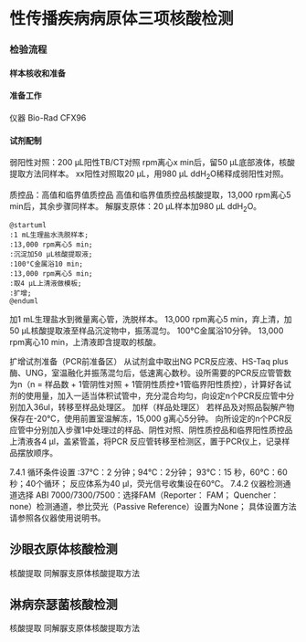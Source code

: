 # 性传播疾病病原体三项核酸检测
### 检验流程
#### 样本核收和准备

#### 准备工作
仪器
Bio-Rad CFX96

#### 试剂配制
弱阳性对照：200 μL阳性TB/CT对照 rpm离心x min后，留50 μL底部液体，核酸提取方法同样本。
xx阳性对照取20 μL，用980 μL ddH<sub>2</sub>O稀释成弱阳性对照。

质控品：高值和临界值质控品
高值和临界值质控品核酸提取，13,000 rpm离心5 min后，其余步骤同样本。
解脲支原体：20 μL样本加980 μL ddH<sub>2</sub>O。

```plantuml
@startuml
:1 mL生理盐水洗脱样本;
:13,000 rpm离心5 min;
:沉淀加50 μL核酸提取液;
:100°C金属浴10 min;
:13,000 rpm离心5 min;
:取4 μL上清液做模板;
:扩增;
@enduml
```


<procedure>
<step>加1 mL生理盐水到微量离心管，洗脱样本。</step>
<step>13,000 rpm离心5 min，弃上清，加50 μL核酸提取液至样品沉淀物中，振荡混匀。</step>
<step>100°C金属浴10分钟。</step>
<step>13,000 rpm离心10 min，上清液即含提取的核酸。</step>
<step></step>
<step></step>
<step></step>
<step></step>
</procedure>

扩增试剂准备（PCR前准备区）
从试剂盒中取出NG PCR反应液、HS-Taq plus酶、UNG，室温融化并振荡混匀后，低速离心数秒。设所需要的PCR反应管管数为n（n = 样品数 + 1管阴性对照 + 1管阴性质控+1管临界阳性质控），计算好各试剂的使用量，加入一适当体积试管中，充分混合均匀，向设定n个PCR反应管中分别加入36ul，转移至样品处理区。
加样（样品处理区） 
若样品及对照品裂解产物保存在-20℃，使用前置室温解冻，15,000 g离心5分钟。 
向所设定的n个PCR反应管中分别加入步骤1中处理过的样品、阴性对照、阴性质控品和临界阳性质控品上清液各4 μl，盖紧管盖，将PCR 反应管转移至检测区，置于PCR仪上，记录样品摆放顺序。

7.4.1  循环条件设置 :37℃：2 分钟；94℃：2分钟； 93℃：15 秒，60℃：60 秒；40个循环； 反应体系为40 μl，荧光信号收集设在60℃。
7.4.2  仪器检测通道选择
ABI 7000/7300/7500：选择FAM（Reporter： FAM； Quencher： none）检测通道，参比荧光（Passive Reference）设置为None； 具体设置方法请参照各仪器使用说明书。

## 沙眼衣原体核酸检测
核酸提取
同解脲支原体核酸提取方法
## 淋病奈瑟菌核酸检测
核酸提取
同解脲支原体核酸提取方法